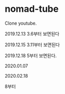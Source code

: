 # nomad-tube

Clone youtube.

2019.12.13
3.6부터 보면된다

2019.12.15
3.11부터 보면된다

2019.12.18
5부터 보면된다.

2020.01.07 

2020.02.18

8부터